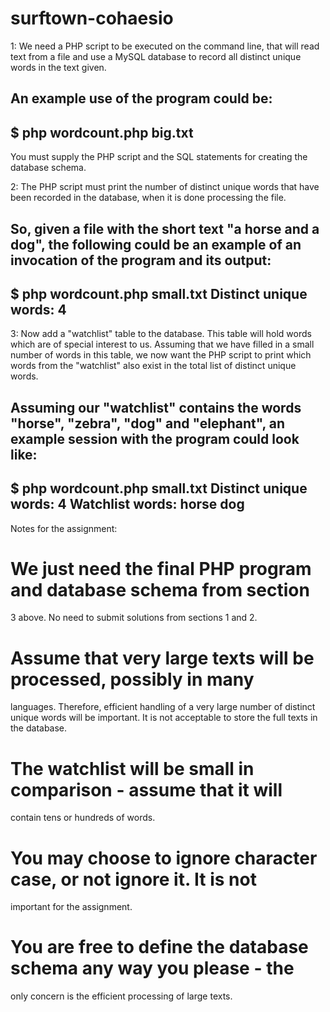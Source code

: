 # surftown-cohaesio

1: We need a PHP script to be executed on the command line, that will read text from a file and use a MySQL database to record all distinct unique words in the text given.
 
An example use of the program could be:
-------------------------------------
$ php wordcount.php big.txt
-------------------------------------
 
You must supply the PHP script and the SQL statements for creating the database schema.
 
2: The PHP script must print the number of distinct unique words that have been recorded in the database, when it is done processing the file.
 
So, given a file with the short text "a horse and a dog", the following could be an example of an invocation of the program and its
output:
-------------------------------------
$ php wordcount.php small.txt
Distinct unique words: 4
-------------------------------------
 
3: Now add a "watchlist" table to the database. This table will hold words which are of special interest to us.  Assuming that we have filled in a small number of words in this table, we now want the PHP script to print which words from the "watchlist" also exist in the total list of distinct unique words.
 
Assuming our "watchlist" contains the words "horse", "zebra", "dog"
and "elephant", an example session with the program could look like:
-------------------------------------
$ php wordcount.php small.txt
Distinct unique words: 4
Watchlist words:
horse
dog
-------------------------------------
 
 
Notes for the assignment:
 
# We just need the final PHP program and database schema from section
  3 above. No need to submit solutions from sections 1 and 2.
 
# Assume that very large texts will be processed, possibly in many
  languages. Therefore, efficient handling of a very large number of
  distinct unique words will be important. It is not acceptable to
  store the full texts in the database.
 
# The watchlist will be small in comparison - assume that it will
  contain tens or hundreds of words.
 
# You may choose to ignore character case, or not ignore it. It is not
  important for the assignment.
 
# You are free to define the database schema any way you please - the
  only concern is the efficient processing of large texts.
